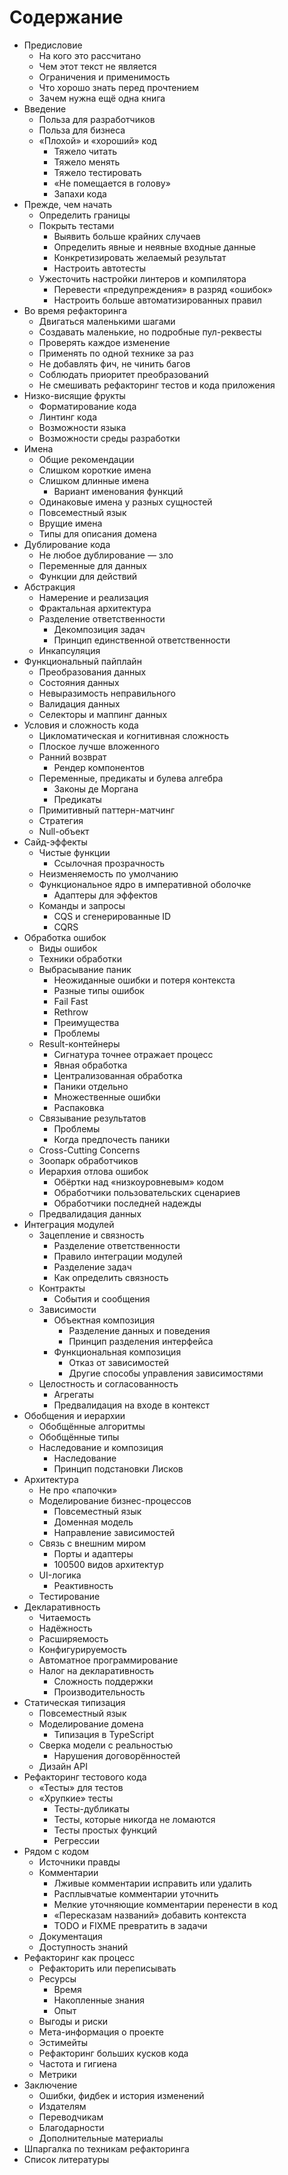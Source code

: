 # Содержание

- Предисловие
  - На кого это рассчитано
  - Чем этот текст не является
  - Ограничения и применимость
  - Что хорошо знать перед прочтением
  - Зачем нужна ещё одна книга
- Введение
  - Польза для разработчиков
  - Польза для бизнеса
  - «Плохой» и «хороший» код
    - Тяжело читать
    - Тяжело менять
    - Тяжело тестировать
    - «Не помещается в голову»
    - Запахи кода
- Прежде, чем начать
  - Определить границы
  - Покрыть тестами
    - Выявить больше крайних случаев
    - Определить явные и неявные входные данные
    - Конкретизировать желаемый результат
    - Настроить автотесты
  - Ужесточить настройки линтеров и компилятора
    - Перевести «предупреждения» в разряд «ошибок»
    - Настроить больше автоматизированных правил
- Во время рефакторинга
  - Двигаться маленькими шагами
  - Создавать маленькие, но подробные пул-реквесты
  - Проверять каждое изменение
  - Применять по одной технике за раз
  - Не добавлять фич, не чинить багов
  - Соблюдать приоритет преобразований
  - Не смешивать рефакторинг тестов и кода приложения
- Низко-висящие фрукты
  - Форматирование кода
  - Линтинг кода
  - Возможности языка
  - Возможности среды разработки
- Имена
  - Общие рекомендации
  - Слишком короткие имена
  - Слишком длинные имена
    - Вариант именования функций
  - Одинаковые имена у разных сущностей
  - Повсеместный язык
  - Врущие имена
  - Типы для описания домена
- Дублирование кода
  - Не любое дублирование — зло
  - Переменные для данных
  - Функции для действий
- Абстракция
  - Намерение и реализация
  - Фрактальная архитектура
  - Разделение ответственности
    - Декомпозиция задач
    - Принцип единственной ответственности
  - Инкапсуляция
- Функциональный пайплайн
  - Преобразования данных
  - Состояния данных
  - Невыразимость неправильного
  - Валидация данных
  - Селекторы и маппинг данных
- Условия и сложность кода
  - Цикломатическая и когнитивная сложность
  - Плоское лучше вложенного
  - Ранний возврат
    - Рендер компонентов
  - Переменные, предикаты и булева алгебра
    - Законы де Моргана
    - Предикаты
  - Примитивный паттерн-матчинг
  - Стратегия
  - Null-объект
- Сайд-эффекты
  - Чистые функции
    - Ссылочная прозрачность
  - Неизменяемость по умолчанию
  - Функциональное ядро в императивной оболочке
    - Адаптеры для эффектов
  - Команды и запросы
    - CQS и сгенерированные ID
    - CQRS
- Обработка ошибок
  - Виды ошибок
  - Техники обработки
  - Выбрасывание паник
    - Неожиданные ошибки и потеря контекста
    - Разные типы ошибок
    - Fail Fast
    - Rethrow
    - Преимущества
    - Проблемы
  - Result-контейнеры
    - Сигнатура точнее отражает процесс
    - Явная обработка
    - Централизованная обработка
    - Паники отдельно
    - Множественные ошибки
    - Распаковка
  - Связывание результатов
    - Проблемы
    - Когда предпочесть паники
  - Cross-Cutting Concerns
  - Зоопарк обработчиков
  - Иерархия отлова ошибок
    - Обёртки над «низкоуровневым» кодом
    - Обработчики пользовательских сценариев
    - Обработчики последней надежды
  - Предвалидация данных
- Интеграция модулей
  - Зацепление и связность
    - Разделение ответственности
    - Правило интеграции модулей
    - Разделение задач
    - Как определить связность
  - Контракты
    - События и сообщения
  - Зависимости
    - Объектная композиция
      - Разделение данных и поведения
      - Принцип разделения интерфейса
    - Функциональная композиция
      - Отказ от зависимостей
      - Другие способы управления зависимостями
  - Целостность и согласованность
    - Агрегаты
    - Предвалидация на входе в контекст
- Обобщения и иерархии
  - Обобщённые алгоритмы
  - Обобщённые типы
  - Наследование и композиция
    - Наследование
    - Принцип подстановки Лисков
- Архитектура
  - Не про «папочки»
  - Моделирование бизнес-процессов
    - Повсеместный язык
    - Доменная модель
    - Направление зависимостей
  - Связь с внешним миром
    - Порты и адаптеры
    - 100500 видов архитектур
  - UI-логика
    - Реактивность
  - Тестирование
- Декларативность
  - Читаемость
  - Надёжность
  - Расширяемость
  - Конфигурируемость
  - Автоматное программирование
  - Налог на декларативность
    - Сложность поддержки
    - Производительность
- Статическая типизация
  - Повсеместный язык
  - Моделирование домена
    - Типизация в TypeScript
  - Сверка модели с реальностью
    - Нарушения договорённостей
  - Дизайн API
- Рефакторинг тестового кода
  - «Тесты» для тестов
  - «Хрупкие» тесты
    - Тесты-дубликаты
    - Тесты, которые никогда не ломаются
    - Тесты простых функций
    - Регрессии
- Рядом с кодом
  - Источники правды
  - Комментарии
    - Лживые комментарии исправить или удалить
    - Расплывчатые комментарии уточнить
    - Мелкие уточняющие комментарии перенести в код
    - «Пересказам названий» добавить контекста
    - TODO и FIXME превратить в задачи
  - Документация
  - Доступность знаний
- Рефакторинг как процесс
  - Рефакторить или переписывать
  - Ресурсы
    - Время
    - Накопленные знания
    - Опыт
  - Выгоды и риски
  - Мета-информация о проекте
  - Эстимейты
  - Рефакторинг больших кусков кода
  - Частота и гигиена
  - Метрики
- Заключение
  - Ошибки, фидбек и история изменений
  - Издателям
  - Переводчикам
  - Благодарности
  - Дополнительные материалы
- Шпаргалка по техникам рефакторинга
- Список литературы
